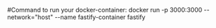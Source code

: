 #Command to run your docker-container: docker run -p 3000:3000 --network="host" --name fastify-container fastify